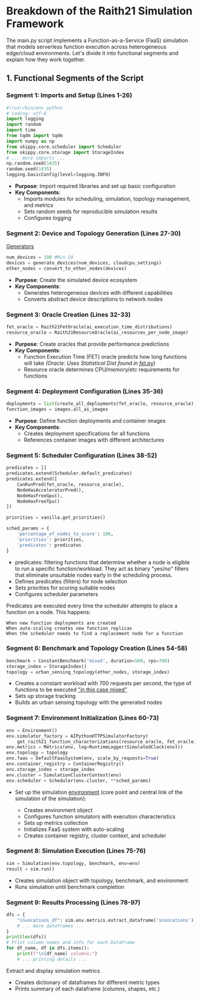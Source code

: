 # Breakdown of the Raith21 Simulation Framework

The main.py script implements a Function-as-a-Service (FaaS) simulation that models serverless function execution across heterogeneous edge/cloud environments. Let's divide it into functional segments and explain how they work together.

## 1. Functional Segments of the Script

### Segment 1: Imports and Setup (Lines 1-26)

```python
#!/usr/bin/env python
# coding: utf-8
import logging
import random
import time
from tqdm import tqdm
import numpy as np
from skippy.core.scheduler import Scheduler
from skippy.core.storage import StorageIndex
# ... more imports ...
np.random.seed(1435)
random.seed(1435)
logging.basicConfig(level=logging.INFO)
```

- **Purpose**: Import required libraries and set up basic configuration
- **Key Components**:
  - Imports modules for scheduling, simulation, topology management, and metrics
  - Sets random seeds for reproducible simulation results
  - Configures logging

### Segment 2: Device and Topology Generation (Lines 27-30)

[Generators](https://github.com/M4hf0d/faas-sim/tree/master/ext/raith21/generators)

```python
num_devices = 100 #Min 24
devices = generate_devices(num_devices, cloudcpu_settings)
ether_nodes = convert_to_ether_nodes(devices)
```

- **Purpose**: Create the simulated device ecosystem
- **Key Components**:
  - Generates heterogeneous devices with different capabilities
  - Converts abstract device descriptions to network nodes

### Segment 3: Oracle Creation (Lines 32-33)

```python
fet_oracle = Raith21FetOracle(ai_execution_time_distributions)
resource_oracle = Raith21ResourceOracle(ai_resources_per_node_image)
```

- **Purpose**: Create oracles that provide performance predictions
- **Key Components**:
  - Function Execution Time (FET) oracle predicts how long functions will take _(Oracle: Uses Statistical Dist found in [fet.py](https://github.com/M4hf0d/faas-sim/blob/master/ext/raith21/fet.py))_
  - Resource oracle determines CPU/memory/etc requirements for functions

### Segment 4: Deployment Configuration (Lines 35-36)

```python
deployments = list(create_all_deployments(fet_oracle, resource_oracle).values())
function_images = images.all_ai_images
```

- **Purpose**: Define function deployments and container images
- **Key Components**:
  - Creates deployment specifications for all functions
  - References container images with different architectures

### Segment 5: Scheduler Configuration (Lines 38-52)

```python
predicates = []
predicates.extend(Scheduler.default_predicates)
predicates.extend([
    CanRunPred(fet_oracle, resource_oracle),
    NodeHasAcceleratorPred(),
    NodeHasFreeGpu(),
    NodeHasFreeTpu()
])

priorities = vanilla.get_priorities()

sched_params = {
    'percentage_of_nodes_to_score': 100,
    'priorities': priorities,
    'predicates': predicates
}
```

- predicates: filtering functions that determine whether a node is eligible to run a specific function/workload. They act as binary "yes/no" filters that eliminate unsuitable nodes early in the scheduling process.
- Defines predicates (filters) for node selection
- Sets priorities for scoring suitable nodes
- Configures scheduler parameters

Predicates are executed every time the scheduler attempts to place a function on a node. This happens:

    When new function deployments are created
    When auto-scaling creates new function replicas
    When the scheduler needs to find a replacement node for a function

### Segment 6: Benchmark and Topology Creation (Lines 54-58)

```python
benchmark = ConstantBenchmark('mixed', duration=500, rps=700)
storage_index = StorageIndex()
topology = urban_sensing_topology(ether_nodes, storage_index)
```

- Creates a constant workload with 700 requests per second, the type of functions to be executed ["in this case mixed" ](https://github.com/M4hf0d/faas-sim/blob/master/ext/raith21/benchmark/constant.py)
- Sets up storage tracking
- Builds an urban sensing topology with the generated nodes

### Segment 7: Environment Initialization (Lines 60-73)

```python
env = Environment()
env.simulator_factory = AIPythonHTTPSimulatorFactory(
    get_raith21_function_characterizations(resource_oracle, fet_oracle))
env.metrics = Metrics(env, log=RuntimeLogger(SimulatedClock(env)))
env.topology = topology
env.faas = DefaultFaasSystem(env, scale_by_requests=True)
env.container_registry = ContainerRegistry()
env.storage_index = storage_index
env.cluster = SimulationClusterContext(env)
env.scheduler = Scheduler(env.cluster, **sched_params)
```

- Set up the simulation [environment](https://github.com/M4hf0d/faas-sim/blob/master/guides/Environment/Environment.md) (core point and central link of the simulation of the simulation):

  - Creates environment object
  - Configures function simulators with execution characteristics
  - Sets up metrics collection
  - Initializes FaaS system with auto-scaling
  - Creates container registry, cluster context, and scheduler

### Segment 8: Simulation Execution (Lines 75-76)

```python
sim = Simulation(env.topology, benchmark, env=env)
result = sim.run()
```

- Creates simulation object with topology, benchmark, and environment
- Runs simulation until benchmark completion

### Segment 9: Results Processing (Lines 78-97)

```python
dfs = {
    "invocations_df": sim.env.metrics.extract_dataframe('invocations'),
    # ... more dataframes ...
}
print(len(dfs))
# Print column names and info for each DataFrame
for df_name, df in dfs.items():
    print(f"\n{df_name} columns:")
    # ... printing details ...
```

Extract and display simulation metrics

- Creates dictionary of dataframes for different metric types
- Prints summary of each dataframe (columns, shapes, etc.)
